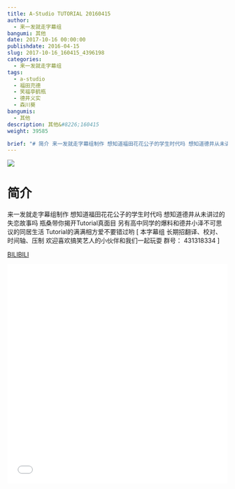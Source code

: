 ```yaml
---
title: A-Studio TUTORIAL 20160415
author: 
  - 来一发就走字幕组
bangumi: 其他
date: 2017-10-16 00:00:00
publishdate: 2016-04-15
slug: 2017-10-16_160415_4396198
categories: 
  - 来一发就走字幕组
tags: 
  - a-studio
  - 福田充德
  - 笑福亭鹤瓶
  - 德井义实
  - 森川葵
bangumis: 
  - 其他
description: 其他&#8226;160415
weight: 39585

brief: "# 简介 来一发就走字幕组制作 想知道福田花花公子的学生时代吗 想知道德井从未讲过的失恋故事吗 瓶桑带你揭开Tutorial真面目 另有高中同学的爆料和德井小泽不可思议的同居生活 Tutorial的满满相方爱不要错过哟"
---
```


![](https://i.imgur.com/6jrxu57.jpg)

# 简介  
来一发就走字幕组制作 想知道福田花花公子的学生时代吗  想知道德井从未讲过的失恋故事吗 瓶桑带你揭开Tutorial真面目 另有高中同学的爆料和德井小泽不可思议的同居生活 Tutorial的满满相方爱不要错过哟 [ 本字幕组 长期招翻译、校对、时间轴、压制 欢迎喜欢搞笑艺人的小伙伴和我们一起玩耍 群号： 431318334 ]

  [BILIBILI](https://www.bilibili.com/video/av4396198/)


<div class="vcontainer">  <iframe class='video' src="//www.bilibili.com/blackboard/player.html?aid=4396198" width="100%" height="500" frameborder="0" allowfullscreen="allowfullscreen"></iframe></div>
